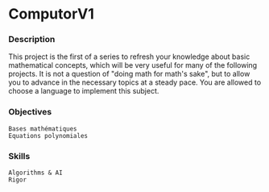 # ComputorV1

### Description

This project is the first of a series to refresh your knowledge about basic mathematical concepts,
which will be very useful for many of the following projects. It is not a question of "doing math
for math's sake", but to allow you to advance in the necessary topics at a steady pace.
You are allowed to choose a language to implement this subject.

### Objectives

```
Bases mathématiques 
Equations polynomiales 
```

### Skills

```
Algorithms & AI 
Rigor
```

